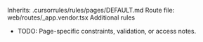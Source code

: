 Inherits: .cursorrules/rules/pages/DEFAULT.md
Route file: web/routes/_app.vendor.tsx
Additional rules
- TODO: Page-specific constraints, validation, or access notes.
